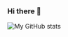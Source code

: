 ### Hi there 👋

![My GitHub stats](https://github-readme-stats.vercel.app/api?username=LingKongChouShe&show_icons=true&theme=solarized-light)

<!--
**LingKongChouShe/LingKongChouShe** is a ✨ _special_ ✨ repository because its `README.md` (this file) appears on your GitHub profile.

Here are some ideas to get you started:

- 🔭 I’m currently working on ...
- 🌱 I’m currently learning ...
- 👯 I’m looking to collaborate on ...
- 🤔 I’m looking for help with ...
- 💬 Ask me about ...
- 📫 How to reach me: ...
- 😄 Pronouns: ...
- ⚡ Fun fact: ...
-->
